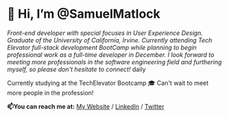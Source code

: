 # 👋 Hi, I’m @SamuelMatlock

*Front-end developer with special focuses in User Experience Design. Graduate of the University of California, Irvine. Currently attending Tech Elevator full-stack development BootCamp while planning to begin professional work as a full-time developer in December. I look forward to meeting more professionals in the software engineering field and furthering myself, so please don't hesitate to connect!* daily

Currently studying at the TechElevator Bootcamp :mortar_board: Can't wait to meet more people in the profession!

**📫You can reach me at:** [My Website](https://samuelmatlock.com) / [LinkedIn](https://linkedin.com/in/samuelmatlock/) / [Twitter](https://twitter.com/samuelmatlock)
